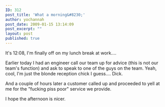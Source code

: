 ```yaml
---
ID: 312
post_title: 'What a morning&#8230;'
author: yochannah
post_date: 2009-01-15 13:14:09
post_excerpt: ""
layout: post
published: true
---
```

It's 12:08, I'm finally off on my lunch break at work.... 

Earlier today I had an engineer call our team up for advice (this is not our team's function) and ask to speak to one of the guys on the team. Yeah, cool, I'm just the blonde reception chick I guess.... Dick.

And a couple of hours later a customer called up and proceeded to yell at me for the "fucking piss poor" service we provide. 

I hope the afternoon is nicer.